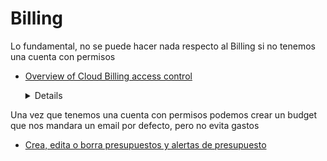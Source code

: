 # Billing

Lo fundamental, no se puede hacer nada respecto al Billing si no tenemos una cuenta con permisos
* [Overview of Cloud Billing access control](https://cloud.google.com/billing/docs/how-to/billing-access)
    <details><summary>Details</summary>


    | Role  | Purpose  | Level |
    |---|---|---|
    | **Billing Account Creator (roles/billing.creator)**| Create new self-serve (online) billing accounts. | Organization

    Use this role for initial billing setup or to allow creation of additional billing accounts.
    Users must have this role to sign up for Google Cloud with a credit card using their corporate identity.
    Tip: Minimize the number of users who have this role to help prevent proliferation of untracked cloud spend in your organization.

    </details>


Una vez que tenemos una cuenta con permisos podemos crear un budget que nos mandara un email por defecto, pero no evita gastos
* [Crea, edita o borra presupuestos y alertas de presupuesto](https://cloud.google.com/billing/docs/how-to/budgets)
